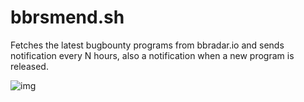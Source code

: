 # bbrsmend.sh
Fetches the latest bugbounty programs from bbradar.io and sends notification every N hours, also a notification when a new program is released.

![img](https://i.ibb.co/wh6sLMC/IMG-20240125-183718.jpg)
